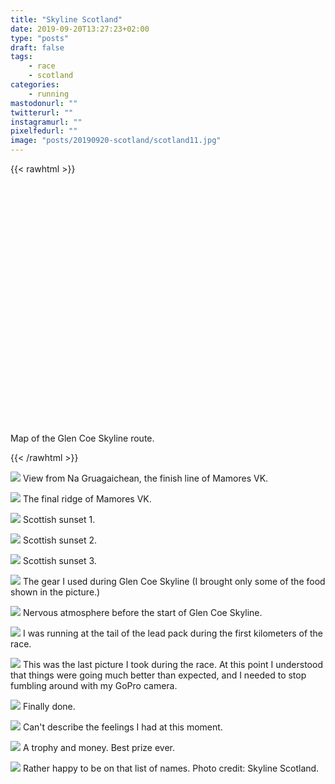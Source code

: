 ```yaml
---
title: "Skyline Scotland"
date: 2019-09-20T13:27:23+02:00
type: "posts"
draft: false
tags:
    - race
    - scotland
categories:
    - running
mastodonurl: ""
twitterurl: ""
instagramurl: ""
pixelfedurl: ""
image: "posts/20190920-scotland/scotland11.jpg"
---
```


<!--more--> 
{{< rawhtml >}}
<link rel="stylesheet" href="/js/leaflet/leaflet.css" />
<script src="/js/leaflet/leaflet.js"></script>
<script src="/js/gpx.js"></script>

<div id="map" style="height: 400px; width: 100%;"></div>
<figcaption>Map of the Glen Coe Skyline route.</figcaption>

<script>
        var map = L.map('map');//.setView([60.14, 10.25], 11);
        L.tileLayer('https://{s}.tile.opentopomap.org/{z}/{x}/{y}.png', {
            maxZoom: 17,
            attribution: 'Map data: &copy; <a href="https://www.openstreetmap.org/copyright">OpenStreetMap</a> contributors, <a href="http://viewfinderpanoramas.org">SRTM</a> | Map style: &copy; <a href="https://opentopomap.org">OpenTopoMap</a> (<a href="https://creativecommons.org/licenses/by-sa/3.0/">CC-BY-SA</a>)'
        }).addTo(map);
        var gpx = '/posts/20190920-scotland/activity-20190922-glen-coe-skyline.gpx'; 
        new L.GPX(gpx, {
            async: true,
            marker_options: {
                startIconUrl: 'img/pin-icon-start.png',
                endIconUrl:   'img/pin-icon-end.png',
                shadowUrl:    'img/pin-shadow.png',
                //clickable: true,
                //showRouteInfo: true
            },
        }).on('loaded', function(e) {
            map.fitBounds(e.target.getBounds());
        }).addTo(map);
</script>
{{< /rawhtml >}}

![](/posts/20190920-scotland/scotland01.jpg)
View from Na Gruagaichean, the finish line of Mamores VK.

![](/posts/20190920-scotland/scotland02.jpg)
The final ridge of Mamores VK.

![](/posts/20190920-scotland/scotland03.jpg)
Scottish sunset 1.

![](/posts/20190920-scotland/scotland04.jpg)
Scottish sunset 2.

![](/posts/20190920-scotland/scotland05.jpg)
Scottish sunset 3.

![](/posts/20190920-scotland/scotland06.jpg)
The gear I used during Glen Coe Skyline (I brought only some of the food
shown in the picture.)

![](/posts/20190920-scotland/scotland07.jpg)
Nervous atmosphere before the start of Glen Coe Skyline.

![](/posts/20190920-scotland/scotland08.jpg)
I was running at the tail of the lead pack during the first kilometers
of the race.

![](/posts/20190920-scotland/scotland09.jpg)
This was the last picture I took during the race. At this point I
understood that things were going much better than expected, and I
needed to stop fumbling around with my GoPro camera.

![](/posts/20190920-scotland/scotland10.jpg)
Finally done.

![](/posts/20190920-scotland/scotland11.jpg)
Can\'t describe the feelings I had at this moment.

![](/posts/20190920-scotland/scotland12.jpg)
A trophy and money. Best prize ever.

![](/posts/20190920-scotland/scotland13.jpg)
Rather happy to be on that list of names. Photo credit: Skyline
Scotland.
